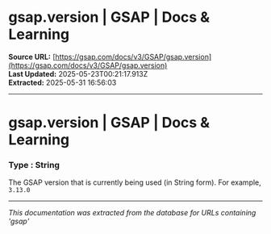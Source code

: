 # gsap.version | GSAP | Docs & Learning

**Source URL:** [https://gsap.com/docs/v3/GSAP/gsap.version](https://gsap.com/docs/v3/GSAP/gsap.version)  
**Last Updated:** 2025-05-23T00:21:17.913Z  
**Extracted:** 2025-05-31 16:56:03

---

# gsap.version | GSAP | Docs & Learning

### Type : String[​](#type--string "Direct link to Type : String")

The GSAP version that is currently being used (in String form). For example, `3.13.0`

---

*This documentation was extracted from the database for URLs containing 'gsap'*
